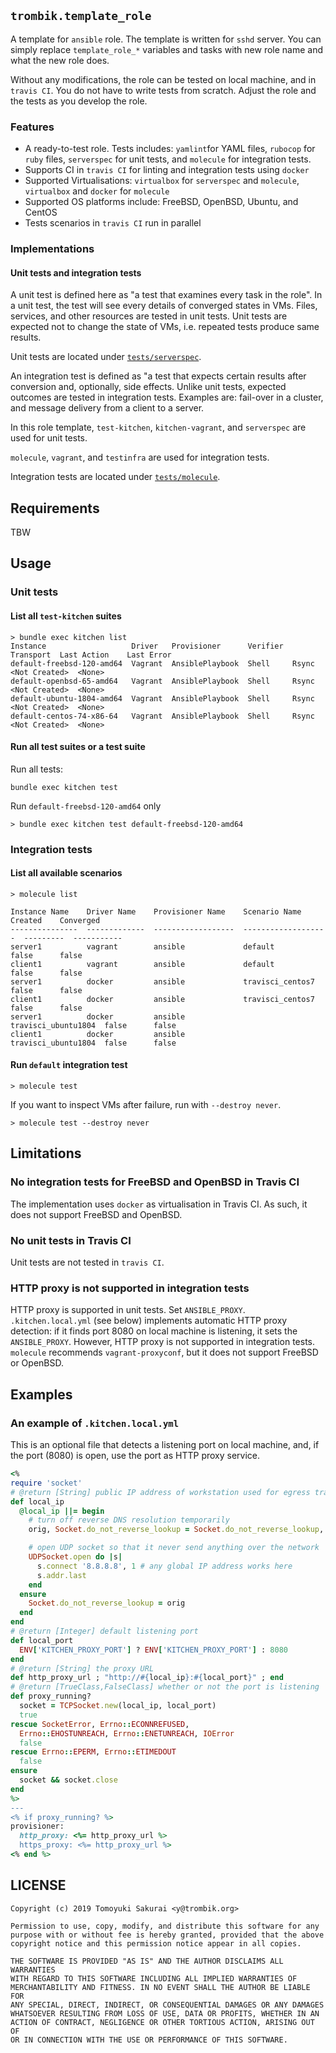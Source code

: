 ## `trombik.template_role`

A template for `ansible` role. The template is written for `sshd` server. You
can simply replace `template_role_*` variables and tasks with new role name
and what the new role does.

Without any modifications, the role can be tested on local machine, and in
`travis CI`. You do not have to write tests from scratch. Adjust the role and
the tests as you develop the role.

### Features

* A ready-to-test role. Tests includes: `yamlint`for YAML files, `rubocop` for
  `ruby` files, `serverspec` for unit tests, and `molecule` for integration tests.
* Supports CI in `travis CI` for linting and integration tests using `docker`
* Supported Virtualisations: `virtualbox` for `serverspec` and `molecule`,
  `virtualbox` and `docker` for `molecule`
* Supported OS platforms include: FreeBSD, OpenBSD, Ubuntu, and CentOS
* Tests scenarios in `travis CI` run in parallel

### Implementations

#### Unit tests and integration tests

A unit test is defined here as "a test that examines every task in the role".
In a unit test, the test will see every details of converged states in VMs.
Files, services, and other resources are tested in unit tests. Unit tests are
expected not to change the state of VMs, i.e. repeated tests produce same
results.

Unit tests are located under [`tests/serverspec`](tests/serverspec).

An integration test is defined as "a test that expects certain results after
conversion and, optionally, side effects. Unlike unit tests, expected
outcomes are tested in integration tests. Examples are: fail-over in a
cluster, and message delivery from a client to a server.

In this role template, `test-kitchen`, `kitchen-vagrant`, and `serverspec` are
used for unit tests.

`molecule`, `vagrant`, and `testinfra` are used for integration tests.

Integration tests are located under [`tests/molecule`](tests/molecule).

## Requirements

TBW

## Usage

### Unit tests

#### List all `test-kitchen` suites

```
> bundle exec kitchen list
Instance                   Driver   Provisioner      Verifier  Transport  Last Action    Last Error
default-freebsd-120-amd64  Vagrant  AnsiblePlaybook  Shell     Rsync      <Not Created>  <None>
default-openbsd-65-amd64   Vagrant  AnsiblePlaybook  Shell     Rsync      <Not Created>  <None>
default-ubuntu-1804-amd64  Vagrant  AnsiblePlaybook  Shell     Rsync      <Not Created>  <None>
default-centos-74-x86-64   Vagrant  AnsiblePlaybook  Shell     Rsync      <Not Created>  <None>
```

#### Run all test suites or a test suite


Run all tests:

```
bundle exec kitchen test
```

Run `default-freebsd-120-amd64` only

```
> bundle exec kitchen test default-freebsd-120-amd64
```

### Integration tests

#### List all available scenarios

```
> molecule list

Instance Name    Driver Name    Provisioner Name    Scenario Name        Created    Converged
---------------  -------------  ------------------  -------------------  ---------  -----------
server1          vagrant        ansible             default              false      false
client1          vagrant        ansible             default              false      false
server1          docker         ansible             travisci_centos7     false      false
client1          docker         ansible             travisci_centos7     false      false
server1          docker         ansible             travisci_ubuntu1804  false      false
client1          docker         ansible             travisci_ubuntu1804  false      false
```

#### Run `default` integration test

```
> molecule test
```

If you want to inspect VMs after failure, run with `--destroy never`.

```
> molecule test --destroy never
```

## Limitations

### No integration tests for FreeBSD and OpenBSD in Travis CI

The implementation uses `docker` as virtualisation in Travis CI. As such, it
does not support FreeBSD and OpenBSD.

### No unit tests in Travis CI

Unit tests are not tested in `travis CI`.

### HTTP proxy is not supported in integration tests

HTTP proxy is supported in unit tests. Set `ANSIBLE_PROXY`.
`.kitchen.local.yml` (see below) implements automatic HTTP proxy detection: if it finds
port 8080 on local machine is listening, it sets the `ANSIBLE_PROXY`. However,
HTTP proxy is not supported in integration tests. `molecule` recommends
`vagrant-proxyconf`, but it does not support FreeBSD or OpenBSD.

## Examples

### An example of `.kitchen.local.yml`

This is an optional file that detects a listening port on local machine, and,
if the port (8080) is open, use the port as HTTP proxy service.

```ruby
<%
require 'socket'
# @return [String] public IP address of workstation used for egress traffic
def local_ip
  @local_ip ||= begin
    # turn off reverse DNS resolution temporarily
    orig, Socket.do_not_reverse_lookup = Socket.do_not_reverse_lookup, true

    # open UDP socket so that it never send anything over the network
    UDPSocket.open do |s|
      s.connect '8.8.8.8', 1 # any global IP address works here
      s.addr.last
    end
  ensure
    Socket.do_not_reverse_lookup = orig
  end
end
# @return [Integer] default listening port
def local_port
  ENV['KITCHEN_PROXY_PORT'] ? ENV['KITCHEN_PROXY_PORT'] : 8080
end
# @return [String] the proxy URL
def http_proxy_url ; "http://#{local_ip}:#{local_port}" ; end
# @return [TrueClass,FalseClass] whether or not the port is listening
def proxy_running?
  socket = TCPSocket.new(local_ip, local_port)
  true
rescue SocketError, Errno::ECONNREFUSED,
  Errno::EHOSTUNREACH, Errno::ENETUNREACH, IOError
  false
rescue Errno::EPERM, Errno::ETIMEDOUT
  false
ensure
  socket && socket.close
end
%>
---
<% if proxy_running? %>
provisioner:
  http_proxy: <%= http_proxy_url %>
  https_proxy: <%= http_proxy_url %>
<% end %>
```

## LICENSE

```
Copyright (c) 2019 Tomoyuki Sakurai <y@trombik.org>

Permission to use, copy, modify, and distribute this software for any
purpose with or without fee is hereby granted, provided that the above
copyright notice and this permission notice appear in all copies.

THE SOFTWARE IS PROVIDED "AS IS" AND THE AUTHOR DISCLAIMS ALL WARRANTIES
WITH REGARD TO THIS SOFTWARE INCLUDING ALL IMPLIED WARRANTIES OF
MERCHANTABILITY AND FITNESS. IN NO EVENT SHALL THE AUTHOR BE LIABLE FOR
ANY SPECIAL, DIRECT, INDIRECT, OR CONSEQUENTIAL DAMAGES OR ANY DAMAGES
WHATSOEVER RESULTING FROM LOSS OF USE, DATA OR PROFITS, WHETHER IN AN
ACTION OF CONTRACT, NEGLIGENCE OR OTHER TORTIOUS ACTION, ARISING OUT OF
OR IN CONNECTION WITH THE USE OR PERFORMANCE OF THIS SOFTWARE.
```
